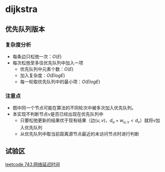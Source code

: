 # dijkstra
## 优先队列版本
### 复杂度分析
- 每条边只松弛一次：$O(E)$
- 每次松弛至多往优先队列中加入一项
    - 优先队列中元素个数：$O(E)$
    - 加入复杂度：$O(ElogE)$
    - 每一轮取优先队列中的最小项：$O(ElogE)$
### 注意点
- 图中同一个节点可能在算法的不同轮次中被多次加入优先队列。
- 本实现不判断节点$v$是否已经出现在优先队列中
    - 只要松弛更新的结果优于现有结果（边$(u, v)$，$d_u + w_{u, v} < d_v$）就将$v$加入优先队列
    - 从优先队列中取当前距离源节点最近的未访问节点时进行判断
## 试验区
[leetcode 743.网络延迟时间](https://leetcode.cn/problems/network-delay-time/)
